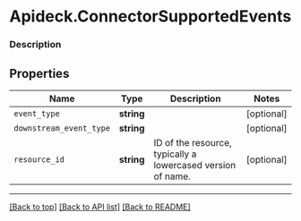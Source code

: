 # Apideck.ConnectorSupportedEvents

### Description

## Properties
Name | Type | Description | Notes
------------ | ------------- | ------------- | -------------
`event_type` | **string** |  | [optional] 
`downstream_event_type` | **string** |  | [optional] 
`resource_id` | **string** | ID of the resource, typically a lowercased version of name. | [optional] 





---

[[Back to top]](#) [[Back to API list]](../../../../README.md#documentation-for-api-endpoints) [[Back to README]](../../../../README.md)


